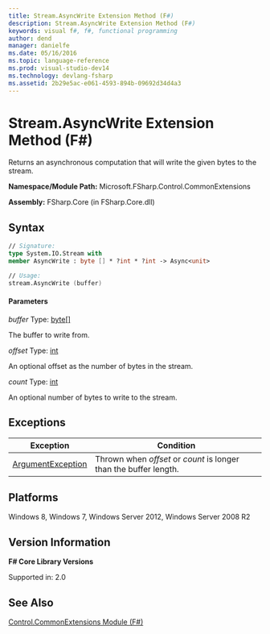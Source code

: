 ```yaml
---
title: Stream.AsyncWrite Extension Method (F#)
description: Stream.AsyncWrite Extension Method (F#)
keywords: visual f#, f#, functional programming
author: dend
manager: danielfe
ms.date: 05/16/2016
ms.topic: language-reference
ms.prod: visual-studio-dev14
ms.technology: devlang-fsharp
ms.assetid: 2b29e5ac-e061-4593-894b-09692d34d4a3 
---
```


# Stream.AsyncWrite Extension Method (F#)

Returns an asynchronous computation that will write the given bytes to the stream.

**Namespace/Module Path:** Microsoft.FSharp.Control.CommonExtensions

**Assembly:** FSharp.Core (in FSharp.Core.dll)


## Syntax

```fsharp
// Signature:
type System.IO.Stream with
member AsyncWrite : byte [] * ?int * ?int -> Async<unit>

// Usage:
stream.AsyncWrite (buffer)
```

#### Parameters
*buffer*
Type: [byte](https://msdn.microsoft.com/library/17a98430-283a-4ff6-a475-e6999577179d)[[]](https://msdn.microsoft.com/library/def20292-9aae-4596-9275-b94e594f8493)


The buffer to write from.


*offset*
Type: [int](https://msdn.microsoft.com/library/025d5455-3622-4ea5-9573-3ecbd4ee1375)


An optional offset as the number of bytes in the stream.


*count*
Type: [int](https://msdn.microsoft.com/library/025d5455-3622-4ea5-9573-3ecbd4ee1375)


An optional number of bytes to write to the stream.


## Exceptions
|Exception|Condition|
|----|----|
|[ArgumentException](https://msdn.microsoft.com/library/system.argumentexception.aspx)|Thrown when *offset* or *count* is longer than the buffer length.|

## Platforms
Windows 8, Windows 7, Windows Server 2012, Windows Server 2008 R2


## Version Information
**F# Core Library Versions**

Supported in: 2.0




## See Also
[Control.CommonExtensions Module &#40;F&#35;&#41;](Control.CommonExtensions-Module-%5BFSharp%5D.md)

